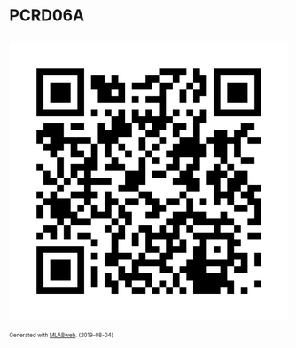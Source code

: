 <!--- PrjInfo ---> <!--- Please remove this line after manually editing --->
<!--- 00a56be08b96043df9e37d6aff7b6990 --->
<!--- Created:2019-08-04 12:46:39.528455: ---> 
<!--- Author:: ---> 
<!--- AuthorEmail:: ---> 
<!--- Tags:: ---> 
<!--- Ust:: ---> 
<!--- Label --->
<!--- ELabel ---> 
<!--- Name:PCRD06A: --->
# PCRD06A
<!--- LongName --->
## 
<!--- ELongName ---> 

<!--- Lead --->

<!--- ELead ---> 

![PCRD06A](doc/img/PCRD06A_QRcode.png) 


<!--- Description --->
<!--- EDescription --->
<!--- Content --->
<!--- EContent --->
<sub><sup> Generated with [MLABweb](https://github.com/MLAB-project/MLABweb). (2019-08-04)</sup></sub>